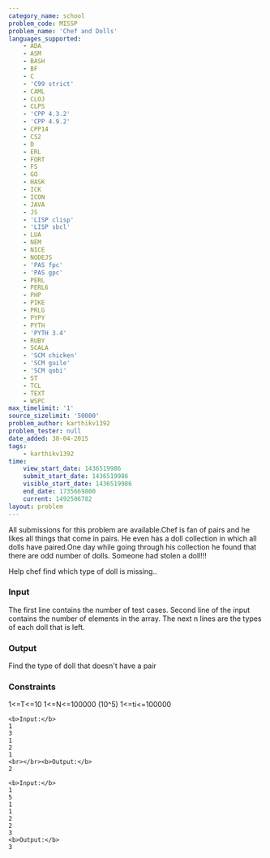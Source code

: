 ```yaml
---
category_name: school
problem_code: MISSP
problem_name: 'Chef and Dolls'
languages_supported:
    - ADA
    - ASM
    - BASH
    - BF
    - C
    - 'C99 strict'
    - CAML
    - CLOJ
    - CLPS
    - 'CPP 4.3.2'
    - 'CPP 4.9.2'
    - CPP14
    - CS2
    - D
    - ERL
    - FORT
    - FS
    - GO
    - HASK
    - ICK
    - ICON
    - JAVA
    - JS
    - 'LISP clisp'
    - 'LISP sbcl'
    - LUA
    - NEM
    - NICE
    - NODEJS
    - 'PAS fpc'
    - 'PAS gpc'
    - PERL
    - PERL6
    - PHP
    - PIKE
    - PRLG
    - PYPY
    - PYTH
    - 'PYTH 3.4'
    - RUBY
    - SCALA
    - 'SCM chicken'
    - 'SCM guile'
    - 'SCM qobi'
    - ST
    - TCL
    - TEXT
    - WSPC
max_timelimit: '1'
source_sizelimit: '50000'
problem_author: karthikv1392
problem_tester: null
date_added: 30-04-2015
tags:
    - karthikv1392
time:
    view_start_date: 1436519986
    submit_start_date: 1436519986
    visible_start_date: 1436519986
    end_date: 1735669800
    current: 1492506782
layout: problem
---
```

All submissions for this problem are available.Chef is fan of pairs and he likes all things that come in pairs. He even has a doll collection in which all dolls have paired.One day while going through his collection he found that there are odd number of dolls. Someone had stolen a doll!!!

Help chef find which type of doll is missing..

### Input

The first line contains the number of test cases. 
Second line of the input contains the number of elements in the array. 
The next n lines are the types of each doll that is left.

### Output

Find the type of doll that doesn't have a pair

### Constraints

1<=T<=10 
1<=N<=100000 (10^5) 
1<=ti<=100000

```
<b>Input:</b>
1
3
1 
2
1
<br></br><b>Output:</b>
2

```
```
<b>Input:</b>
1
5
1
1
2
2
3
<b>Output:</b>
3

```